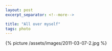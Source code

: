 ```yaml
---
layout: post
excerpt_separator: <!--more-->

title: "All over myself"
tags: photo
---
```


{% picture /assets/images/2011-03-07-2.jpg %}
<!--more-->